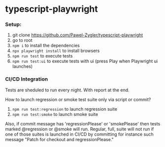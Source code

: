 # typescript-playwright

### Setup:

1. git clone https://github.com/Pawel-Zygler/typescript-playwright
2. go to root
3. `npm i` to install the dependencies
4. `npx playwright install` to install browsers
5. `npm run test` to execute tests
6. `npm run test:ui` to execute tests with ui (press Play when Playwright ui launches)

### CI/CD Integration

Tests are sheduled to run every night. With report at the end.

How to launch regression or smoke test suite only via script or commit?

1. `npm run test:regression` to launch regression suite
2. `npm run test:smoke` to launch smoke suite

Also, if commit message has 'regressionPlease' or 'smokePlease' then tests marked @regression or @smoke will run. Regular, full, suite will not run if one of those suites is launched in CI/CD by committing for instance such message "Patch for checkout and regressionPlease."
